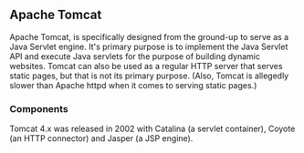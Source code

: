 ## Apache Tomcat 

Apache Tomcat, is specifically designed from the ground-up to serve as a Java Servlet engine. 
It's primary purpose is to implement the Java Servlet API and execute Java servlets for the purpose of building dynamic websites. 
Tomcat can also be used as a regular HTTP server that serves static pages, but that is not its primary purpose. 
(Also, Tomcat is allegedly slower than Apache httpd when it comes to serving static pages.)

### Components

Tomcat 4.x was released in 2002 with Catalina (a servlet container), Coyote (an HTTP connector) and Jasper (a JSP engine).
